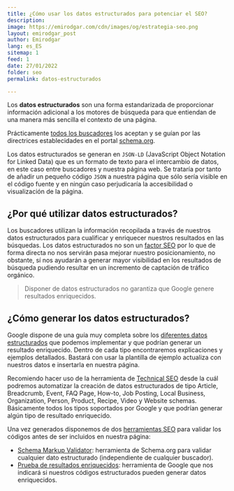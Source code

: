 ```yaml
---
title: ¿Cómo usar los datos estructurados para potenciar el SEO?
description: 
image: https://emirodgar.com/cdn/images/og/estrategia-seo.png
layout: emirodgar_post
author: Emirodgar
lang: es_ES
sitemap: 1
feed: 1
date: 27/01/2022
folder: seo
permalink: datos-estructurados

--- 
```


Los **datos estructurados** son una forma estandarizada de proporcionar información adicional a los motores de búsqueda para que entiendan de una manera más sencilla el contexto de una página.

Prácticamente [todos los buscadores](https://emirodgar.com/google-vs-buscadores) los aceptan y se guían por las directrices establecidades en el portal [schema.org](https://schema.org/).

Los datos estructurados se generan en `JSON-LD` (JavaScript Object Notation for Linked Data) que es un formato de texto para el intercambio de datos, en este caso entre buscadores y nuestra página web. Se trataría por tanto de añadir un pequeño código `JSON` a nuestra página que sólo sería visible en el código fuente y en ningún caso perjudicaría la accesibilidad o visualización de la página.

## ¿Por qué utilizar datos estructurados?

Los buscadores utilizan la información recopilada a través de nuestros datos estructurados para cualificar y enriquecer nuestros resultados en las búsquedas. Los datos estructurados no son un [factor SEO](https://emirodgar.com/factores-seo) por lo que de forma directa no nos servirán pasa mejorar nuestro posicionamiento, no obstante, sí nos ayudarán a generar mayor visibilidad en los resultados de búsqueda pudiendo resultar en un incremento de captación de tráfico orgánico.

> Disponer de datos estructurados no garantiza que Google genere resultados enriquecidos.

## ¿Cómo generar los datos estructurados?

Google dispone de una guía muy completa sobre los [diferentes datos estructurados](https://developers.google.com/search/docs/advanced/structured-data/article?hl=es) que podemos implementar y que podrían generar un resultado enriquecido. Dentro de cada tipo encontraremos explicaciones y ejemplos detallados. Bastará con usar la plantilla de ejemplo actualiza con nuestros datos e insertarla en nuestra página.

Recomiendo hacer uso de la herramienta de [Technical SEO](https://technicalseo.com/tools/schema-markup-generator/) desde la cuál podremos automatizar la creación de datos estructurados de tipo Article, Breadcrumb, Event, FAQ Page, How-to, Job Posting, Local Business, Organization, Person, Product, Recipe, Video y Website schemas. Básicamente todos los tipos soportados por Google y que podrían generar algún tipo de resultado enriquecido.

Una vez generados disponemos de dos [herramientas SEO](https://emirodgar.com/herramientas-seo-gratis) para validar los códigos antes de ser incluidos en nuestra página:

- [Schema Markup Validator](https://validator.schema.org/): herramienta de Schema.org para validar cualquier dato estructurado (independiente de cualquier buscador).  
- [Prueba de resultados enriquecidos](https://search.google.com/test/rich-results): herramienta de Google que nos indicará si nuestros códigos estructurados pueden generar datos enriquecidos. 



<!--stackedit_data:
eyJoaXN0b3J5IjpbLTEzNDcxODQxNjksLTE3ODc0NTkyMTcsLT
k3ODU4MDI1N119
-->